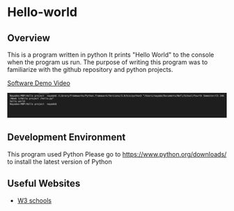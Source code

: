 # Hello-world

## Overview 
This is a program written in python </b> 
It prints "Hello World" to the console when the program us run. The purpose of writing this program was to familiarize with the github repository and python projects. 

[Software Demo Video](http://youtube.link.goes.here)
 
![Sample](./images/Program_Sample.png)

## Development Environment 
This program used Python </b>
Please go to https://www.python.org/downloads/
to install the latest version of Python

## Useful Websites
* [W3 schools](https://www.w3schools.com/python/)
